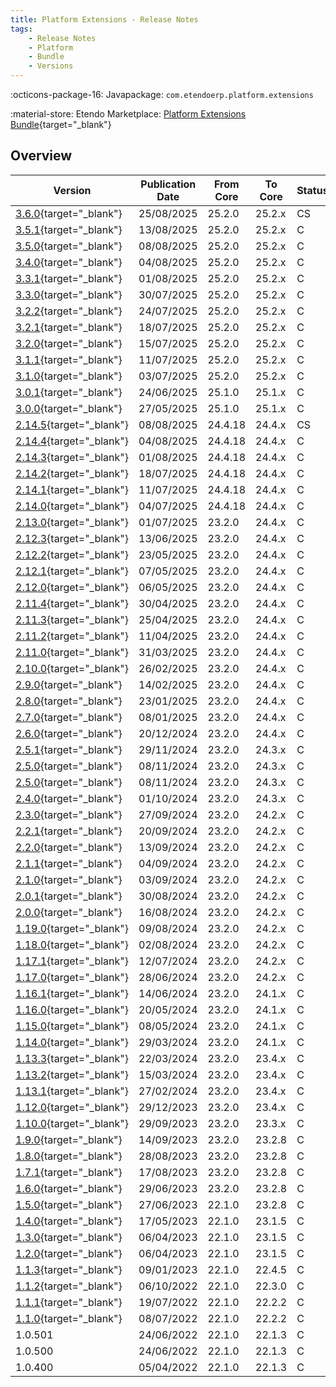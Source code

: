 ```yaml
---
title: Platform Extensions - Release Notes
tags:
    - Release Notes
    - Platform
    - Bundle
    - Versions
---
```

:octicons-package-16: Javapackage: `com.etendoerp.platform.extensions`

:material-store: Etendo Marketplace:  [Platform Extensions Bundle](https://marketplace.etendo.cloud/#/product-details?module=5AE4A287F2584210876230321FBEE614){target="_blank"}

## Overview

| Version | Publication Date | From Core | To Core | Status | GitHub |
| --- | --- | --- | --- | --- | :---: |
| [3.6.0](https://github.com/etendosoftware/com.etendoerp.platform.extensions/releases/tag/3.6.0){target="_blank"} | 25/08/2025 | 25.2.0 | 25.2.x | CS | :white_check_mark: |
| [3.5.1](https://github.com/etendosoftware/com.etendoerp.platform.extensions/releases/tag/3.5.1){target="_blank"} | 13/08/2025 | 25.2.0 | 25.2.x | C | :white_check_mark: |
| [3.5.0](https://github.com/etendosoftware/com.etendoerp.platform.extensions/releases/tag/3.5.0){target="_blank"} | 08/08/2025 | 25.2.0 | 25.2.x | C | :white_check_mark: |
| [3.4.0](https://github.com/etendosoftware/com.etendoerp.platform.extensions/releases/tag/3.4.0){target="_blank"} | 04/08/2025 | 25.2.0 | 25.2.x | C | :white_check_mark: |
| [3.3.1](https://github.com/etendosoftware/com.etendoerp.platform.extensions/releases/tag/3.3.1){target="_blank"} | 01/08/2025 | 25.2.0 | 25.2.x | C | :white_check_mark: |
| [3.3.0](https://github.com/etendosoftware/com.etendoerp.platform.extensions/releases/tag/3.3.0){target="_blank"} | 30/07/2025 | 25.2.0 | 25.2.x | C | :white_check_mark: |
| [3.2.2](https://github.com/etendosoftware/com.etendoerp.platform.extensions/releases/tag/3.2.2){target="_blank"} | 24/07/2025 | 25.2.0 | 25.2.x | C | :white_check_mark: |
| [3.2.1](https://github.com/etendosoftware/com.etendoerp.platform.extensions/releases/tag/3.2.1){target="_blank"} | 18/07/2025 | 25.2.0 | 25.2.x | C | :white_check_mark: |
| [3.2.0](https://github.com/etendosoftware/com.etendoerp.platform.extensions/releases/tag/3.2.0){target="_blank"} | 15/07/2025 | 25.2.0 | 25.2.x | C | :white_check_mark: |
| [3.1.1](https://github.com/etendosoftware/com.etendoerp.platform.extensions/releases/tag/3.1.1){target="_blank"} | 11/07/2025 | 25.2.0 | 25.2.x | C | :white_check_mark: |
| [3.1.0](https://github.com/etendosoftware/com.etendoerp.platform.extensions/releases/tag/3.1.0){target="_blank"} | 03/07/2025 | 25.2.0 | 25.2.x | C | :white_check_mark: |
| [3.0.1](https://github.com/etendosoftware/com.etendoerp.platform.extensions/releases/tag/3.0.1){target="_blank"} | 24/06/2025 | 25.1.0 | 25.1.x | C | :white_check_mark: |
| [3.0.0](https://github.com/etendosoftware/com.etendoerp.platform.extensions/releases/tag/3.0.0){target="_blank"} | 27/05/2025 | 25.1.0 | 25.1.x | C | :white_check_mark: |
| [2.14.5](https://github.com/etendosoftware/com.etendoerp.platform.extensions/releases/tag/2.14.5){target="_blank"} | 08/08/2025 | 24.4.18 | 24.4.x | CS | :white_check_mark: |
| [2.14.4](https://github.com/etendosoftware/com.etendoerp.platform.extensions/releases/tag/2.14.4){target="_blank"} | 04/08/2025 | 24.4.18 | 24.4.x | C | :white_check_mark: |
| [2.14.3](https://github.com/etendosoftware/com.etendoerp.platform.extensions/releases/tag/2.14.3){target="_blank"} | 01/08/2025 | 24.4.18 | 24.4.x | C | :white_check_mark: |
| [2.14.2](https://github.com/etendosoftware/com.etendoerp.platform.extensions/releases/tag/2.14.2){target="_blank"} | 18/07/2025 | 24.4.18 | 24.4.x | C | :white_check_mark: |
| [2.14.1](https://github.com/etendosoftware/com.etendoerp.platform.extensions/releases/tag/2.14.1){target="_blank"} | 11/07/2025 | 24.4.18 | 24.4.x | C | :white_check_mark: |
| [2.14.0](https://github.com/etendosoftware/com.etendoerp.platform.extensions/releases/tag/2.14.0){target="_blank"} | 04/07/2025 | 24.4.18 | 24.4.x | C | :white_check_mark: |
| [2.13.0](https://github.com/etendosoftware/com.etendoerp.platform.extensions/releases/tag/2.13.0){target="_blank"} | 01/07/2025 | 23.2.0 | 24.4.x | C | :white_check_mark: |
| [2.12.3](https://github.com/etendosoftware/com.etendoerp.platform.extensions/releases/tag/2.12.3){target="_blank"} | 13/06/2025 | 23.2.0 | 24.4.x | C | :white_check_mark: |
| [2.12.2](https://github.com/etendosoftware/com.etendoerp.platform.extensions/releases/tag/2.12.2){target="_blank"} | 23/05/2025 | 23.2.0 | 24.4.x | C  | :white_check_mark: |
| [2.12.1](https://github.com/etendosoftware/com.etendoerp.platform.extensions/releases/tag/2.12.1){target="_blank"} | 07/05/2025 | 23.2.0 | 24.4.x | C  | :white_check_mark: |
| [2.12.0](https://github.com/etendosoftware/com.etendoerp.platform.extensions/releases/tag/2.12.0){target="_blank"} | 06/05/2025 | 23.2.0 | 24.4.x | C  | :white_check_mark: |
| [2.11.4](https://github.com/etendosoftware/com.etendoerp.platform.extensions/releases/tag/2.11.4){target="_blank"} | 30/04/2025 | 23.2.0 | 24.4.x | C  | :white_check_mark: |
| [2.11.3](https://github.com/etendosoftware/com.etendoerp.platform.extensions/releases/tag/2.11.3){target="_blank"} | 25/04/2025 | 23.2.0 | 24.4.x | C  | :white_check_mark: |
| [2.11.2](https://github.com/etendosoftware/com.etendoerp.platform.extensions/releases/tag/2.11.2){target="_blank"} | 11/04/2025 | 23.2.0 | 24.4.x | C  | :white_check_mark: |
| [2.11.0](https://github.com/etendosoftware/com.etendoerp.platform.extensions/releases/tag/2.11.0){target="_blank"} | 31/03/2025 | 23.2.0 | 24.4.x | C  | :white_check_mark: |
| [2.10.0](https://github.com/etendosoftware/com.etendoerp.platform.extensions/releases/tag/2.10.0){target="_blank"} | 26/02/2025 | 23.2.0 | 24.4.x | C  | :white_check_mark: |
| [2.9.0](https://github.com/etendosoftware/com.etendoerp.platform.extensions/releases/tag/2.9.0){target="_blank"}   | 14/02/2025 | 23.2.0 | 24.4.x | C  | :white_check_mark: |
| [2.8.0](https://github.com/etendosoftware/com.etendoerp.platform.extensions/releases/tag/2.8.0){target="_blank"}   | 23/01/2025 | 23.2.0 | 24.4.x | C  | :white_check_mark: |
| [2.7.0](https://github.com/etendosoftware/com.etendoerp.platform.extensions/releases/tag/2.7.0){target="_blank"}   | 08/01/2025 | 23.2.0 | 24.4.x | C  | :white_check_mark: |
| [2.6.0](https://github.com/etendosoftware/com.etendoerp.platform.extensions/releases/tag/2.6.0){target="_blank"}   | 20/12/2024 | 23.2.0 | 24.4.x | C  | :white_check_mark: |
| [2.5.1](https://github.com/etendosoftware/com.etendoerp.platform.extensions/releases/tag/2.5.1){target="_blank"}   | 29/11/2024 | 23.2.0 | 24.3.x | C  | :white_check_mark: |
| [2.5.0](https://github.com/etendosoftware/com.etendoerp.platform.extensions/releases/tag/2.5.0){target="_blank"}   | 08/11/2024 | 23.2.0 | 24.3.x | C  | :white_check_mark: |
| [2.5.0](https://github.com/etendosoftware/com.etendoerp.platform.extensions/releases/tag/2.5.0){target="_blank"}   | 08/11/2024 | 23.2.0 | 24.3.x | C  | :white_check_mark: |
| [2.4.0](https://github.com/etendosoftware/com.etendoerp.platform.extensions/releases/tag/2.4.0){target="_blank"}   | 01/10/2024 | 23.2.0 | 24.3.x | C  | :white_check_mark: |
| [2.3.0](https://github.com/etendosoftware/com.etendoerp.platform.extensions/releases/tag/2.3.0){target="_blank"}   | 27/09/2024 | 23.2.0 | 24.2.x | C  | :white_check_mark: |
| [2.2.1](https://github.com/etendosoftware/com.etendoerp.platform.extensions/releases/tag/2.2.1){target="_blank"}   | 20/09/2024 | 23.2.0 | 24.2.x | C  | :white_check_mark: |
| [2.2.0](https://github.com/etendosoftware/com.etendoerp.platform.extensions/releases/tag/2.2.0){target="_blank"}   | 13/09/2024 | 23.2.0 | 24.2.x | C  | :white_check_mark: |
| [2.1.1](https://github.com/etendosoftware/com.etendoerp.platform.extensions/releases/tag/2.1.1){target="_blank"}   | 04/09/2024 | 23.2.0 | 24.2.x | C  | :white_check_mark: |
| [2.1.0](https://github.com/etendosoftware/com.etendoerp.platform.extensions/releases/tag/2.1.0){target="_blank"}   | 03/09/2024 | 23.2.0 | 24.2.x | C  | :white_check_mark: |
| [2.0.1](https://github.com/etendosoftware/com.etendoerp.platform.extensions/releases/tag/2.0.1){target="_blank"}   | 30/08/2024 | 23.2.0 | 24.2.x | C  | :white_check_mark: |
| [2.0.0](https://github.com/etendosoftware/com.etendoerp.platform.extensions/releases/tag/2.0.0){target="_blank"}   | 16/08/2024 | 23.2.0 | 24.2.x | C  | :white_check_mark: |
| [1.19.0](https://github.com/etendosoftware/com.etendoerp.platform.extensions/releases/tag/1.19.0){target="_blank"} | 09/08/2024 | 23.2.0 | 24.2.x | C  | :white_check_mark: |
| [1.18.0](https://github.com/etendosoftware/com.etendoerp.platform.extensions/releases/tag/1.18.0){target="_blank"} | 02/08/2024 | 23.2.0 | 24.2.x | C  | :white_check_mark: |
| [1.17.1](https://github.com/etendosoftware/com.etendoerp.platform.extensions/releases/tag/1.17.1){target="_blank"} | 12/07/2024 | 23.2.0 | 24.2.x | C  | :white_check_mark: |
| [1.17.0](https://github.com/etendosoftware/com.etendoerp.platform.extensions/releases/tag/1.17.0){target="_blank"} | 28/06/2024 | 23.2.0 | 24.2.x | C  | :white_check_mark: |
| [1.16.1](https://github.com/etendosoftware/com.etendoerp.platform.extensions/releases/tag/1.16.1){target="_blank"} | 14/06/2024 | 23.2.0 | 24.1.x | C  | :white_check_mark: |
| [1.16.0](https://github.com/etendosoftware/com.etendoerp.platform.extensions/releases/tag/1.16.0){target="_blank"} | 20/05/2024 | 23.2.0 | 24.1.x | C  | :white_check_mark: |
| [1.15.0](https://github.com/etendosoftware/com.etendoerp.platform.extensions/releases/tag/1.15.0){target="_blank"} | 08/05/2024 | 23.2.0 | 24.1.x | C  | :white_check_mark: |
| [1.14.0](https://github.com/etendosoftware/com.etendoerp.platform.extensions/releases/tag/1.14.0){target="_blank"} | 29/03/2024 | 23.2.0 | 24.1.x | C  | :white_check_mark: |
| [1.13.3](https://github.com/etendosoftware/com.etendoerp.platform.extensions/releases/tag/1.13.3){target="_blank"} | 22/03/2024 | 23.2.0 | 23.4.x | C  | :white_check_mark: |
| [1.13.2](https://github.com/etendosoftware/com.etendoerp.platform.extensions/releases/tag/1.13.2){target="_blank"} | 15/03/2024 | 23.2.0 | 23.4.x | C  | :white_check_mark: |
| [1.13.1](https://github.com/etendosoftware/com.etendoerp.platform.extensions/releases/tag/1.13.1){target="_blank"} | 27/02/2024 | 23.2.0 | 23.4.x | C  | :white_check_mark: |
| [1.12.0](https://github.com/etendosoftware/com.etendoerp.platform.extensions/releases/tag/1.12.0){target="_blank"} | 29/12/2023 | 23.2.0 | 23.4.x | C  | :white_check_mark: |
| [1.10.0](https://github.com/etendosoftware/com.etendoerp.platform.extensions/releases/tag/1.10.0){target="_blank"} | 29/09/2023 | 23.2.0 | 23.3.x | C  | :white_check_mark: |
| [1.9.0](https://github.com/etendosoftware/com.etendoerp.platform.extensions/releases/tag/1.9.0){target="_blank"}   | 14/09/2023 | 23.2.0 | 23.2.8 | C  | :white_check_mark: |
| [1.8.0](https://github.com/etendosoftware/com.etendoerp.platform.extensions/releases/tag/1.8.0){target="_blank"}   | 28/08/2023 | 23.2.0 | 23.2.8 | C  | :white_check_mark: |
| [1.7.1](https://github.com/etendosoftware/com.etendoerp.platform.extensions/releases/tag/1.7.1){target="_blank"}   | 17/08/2023 | 23.2.0 | 23.2.8 | C  | :white_check_mark: |
| [1.6.0](https://github.com/etendosoftware/com.etendoerp.platform.extensions/releases/tag/1.6.0){target="_blank"}   | 29/06/2023 | 23.2.0 | 23.2.8 | C  | :white_check_mark: |
| [1.5.0](https://github.com/etendosoftware/com.etendoerp.platform.extensions/releases/tag/1.5.0){target="_blank"}   | 27/06/2023 | 22.1.0 | 23.2.8 | C  | :white_check_mark: |
| [1.4.0](https://github.com/etendosoftware/com.etendoerp.platform.extensions/releases/tag/1.4.0){target="_blank"}   | 17/05/2023 | 22.1.0 | 23.1.5 | C  | :white_check_mark: |
| [1.3.0](https://github.com/etendosoftware/com.etendoerp.platform.extensions/releases/tag/1.3.0){target="_blank"}   | 06/04/2023 | 22.1.0 | 23.1.5 | C  | |
| [1.2.0](https://github.com/etendosoftware/com.etendoerp.platform.extensions/releases/tag/1.2.0){target="_blank"}   | 06/04/2023 | 22.1.0 | 23.1.5 | C  | |
| [1.1.3](https://github.com/etendosoftware/com.etendoerp.platform.extensions/releases/tag/1.1.3){target="_blank"} 	 | 09/01/2023 | 22.1.0 | 22.4.5 | C  | |
| [1.1.2](https://github.com/etendosoftware/com.etendoerp.platform.extensions/releases/tag/v1.1.2){target="_blank"}  | 06/10/2022 | 22.1.0 | 22.3.0 | C  | |
| [1.1.1](https://github.com/etendosoftware/com.etendoerp.platform.extensions/releases/tag/1.1.1){target="_blank"}   | 19/07/2022 | 22.1.0 | 22.2.2 | C  | |
| [1.1.0](https://github.com/etendosoftware/com.etendoerp.platform.extensions/releases/tag/v1.1.0){target="_blank"}  | 08/07/2022 | 22.1.0 | 22.2.2 | C  | |
| 1.0.501 | 24/06/2022 | 22.1.0 | 22.1.3 | C | |
| 1.0.500 | 24/06/2022 | 22.1.0 | 22.1.3 | C | |
| 1.0.400 | 05/04/2022 | 22.1.0 | 22.1.3 | C | |